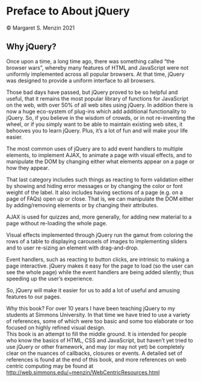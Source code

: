# Preface to About jQuery
© Margaret S. Menzin 2021

## Why jQuery? 
Once upon a time, a long time ago, there was something called “the browser wars”, whereby many features of HTML and JavaScript were not uniformly implemented across all popular browsers. At that time, jQuery was designed to provide a uniform interface to all browsers.

Those bad days have passed, but jQuery proved to be so helpful and useful, that it remains the most popular library of functions for JavaScript on the web, with over 50% of all web sites using jQuery. In addition there is now a huge eco-system of plug-ins which add additional functionality to jQuery. So, if you believe in the wisdom of crowds, or in not re-inventing the wheel, or if  you simply want to be able to maintain existing web sites, it behooves you to learn jQuery. Plus, it’s a lot of fun and will make your life easier.

The most common uses of jQuery are to add event handlers to multiple elements, to implement AJAX, to animate a page with visual effects, and to manipulate the DOM by changing either what elements appear on a page or how they appear.  

That last category includes such things as reacting to form validation either by showing and hiding error messages or by changing the color or font weight of the label.  It also includes having sections of a page (e.g. on a page of FAQs) open up or close. That is, we can manipulate the DOM either by adding/removing elements or by changing their attributes.

AJAX is used for quizzes and, more generally, for adding new material to a page without re-loading the whole page.  

Visual effects implemented through jQuery run the gamut from coloring the rows of a table to displaying carousels of images to implementing sliders and to user re-sizing an element with drag-and-drop.  

Event handlers, such as reacting to button clicks, are intrinsic to making a page interactive.  jQuery makes it easy for the page to load (so the user can see the whole page) while the event handlers are being added silently; thus speeding up the user’s experience.

So, jQuery will make it easier for us to add a lot of useful and amusing features to our pages.

Why this book?
For over 10 years I have been teaching jQuery to my students at Simmons University.  In that time we have tried to use a variety of references, some of which were too basic and some too elaborate or too focused on highly refined visual design.  
This book is an attempt to fill the middle ground.  It is intended for people who know the basics of HTML, CSS and JavaScript, but haven’t yet tried to use jQuery or other framework, and may (or may not yet) be completely clear on the nuances of callbacks, closures or events.
A detailed set of references is found at the end of this book, and more references on web centric computing may be found at http://web.simmons.edu/~menzin/WebCentricResources.html

